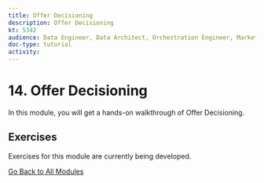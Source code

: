 ```yaml
---
title: Offer Decisioning
description: Offer Decisioning
kt: 5342
audience: Data Engineer, Data Architect, Orchestration Engineer, Marketer
doc-type: tutorial
activity: 
---
```


# 14. Offer Decisioning

In this module, you will get a hands-on walkthrough of Offer Decisioning.

## Exercises

Exercises for this module are currently being developed.

[Go Back to All Modules](../../overview.md)
